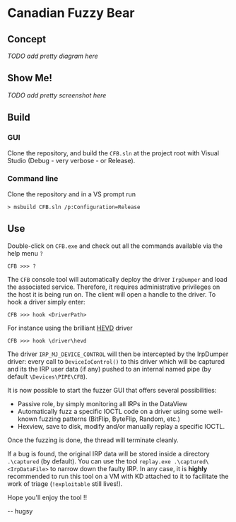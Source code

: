 # Canadian Fuzzy Bear

## Concept

_TODO add pretty diagram here_

## Show Me!

_TODO add pretty screenshot here_


## Build

### GUI

Clone the repository, and build the `CFB.sln` at the project root with Visual Studio (Debug - very verbose - or Release).



### Command line

Clone the repository and in a VS prompt run

```
> msbuild CFB.sln /p:Configuration=Release
```


## Use

Double-click on `CFB.exe` and check out all the commands available via the help menu `?`
```
CFB >>> ?
```

The `CFB` console tool will automatically deploy the driver `IrpDumper` and load the associated service. Therefore,
it requires administrative privileges on the host it is being run on. The client will open a handle to the driver. 
To hook a driver simply enter:

```
CFB >>> hook <DriverPath>
```

For instance using the brilliant [HEVD](https://github.com/hacksysteam/HackSysExtremeVulnerableDriver) driver
```
CFB >>> hook \driver\hevd
```

The driver `IRP_MJ_DEVICE_CONTROL` will then be intercepted by the IrpDumper driver: every call to `DeviceIoControl()` 
to this driver which will be captured and its the IRP user data (if any) pushed to an internal named pipe (by default `\Devices\PIPE\CFB`).

It is now possible to start the fuzzer GUI that offers several possibilities:

  - Passive role, by simply monitoring all IRPs in the DataView
  - Automatically fuzz a specific IOCTL code on a driver using some well-known fuzzing patterns (BitFlip, ByteFlip, Random, etc.)
  - Hexview, save to disk, modify and/or manually replay a specific IOCTL.

Once the fuzzing is done, the thread will terminate cleanly.

If a bug is found, the original IRP data will be stored inside a directory `.\captured` (by default). You can use 
the tool `replay.exe .\captured\<IrpDataFile>` to narrow down the faulty IRP. 
In any case, it is **highly** recommended to run this tool on a VM with KD attached to it to facilitate the work 
of triage (`!exploitable` still lives!).

Hope you'll enjoy the tool !!

-- hugsy
